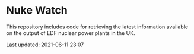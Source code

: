 # Nuke Watch

This repository includes code for retrieving the latest information available on the output of EDF nuclear power plants in the UK.

Last updated: 2021-06-11 23:07